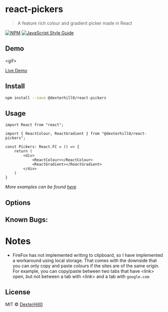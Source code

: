 # react-pickers

> A feature rich colour and gradient picker made in React

[![NPM](https://img.shields.io/npm/v/@dexterhill0/react-pickers.svg)](https://www.npmjs.com/package/@dexterhill0/react-pickers) [![JavaScript Style Guide](https://img.shields.io/badge/code_style-standard-brightgreen.svg)](https://standardjs.com)

## Demo

\<gif>

[Live Demo]()

## Install

```bash
npm install --save @dexterhill0/react-pickers
```

## Usage

```tsx
import React from "react";

import { ReactColour, ReactGradient } from "@dexterhill0/react-pickers";

const Pickers: React.FC = () => {
    return (
		<div>
        	<ReactColour></ReactColour>
		 	<ReactGradient></ReactGradient>
		</div>
    )
}
```
*More examples can be found [here]()*

## Options



## Known Bugs:

# Notes
* FireFox has not implemented writing to clipboard, so I have implemented a workaround using local storage. That comes with the downside that you can only copy and paste colours if the sites are of the same origin. For example, you can copy/paste between two tabs that have \<link> open, but not between a tab with \<link> and a tab with `google.com`


## License

MIT © [DexterHill0](https://github.com/DexterHill0)
